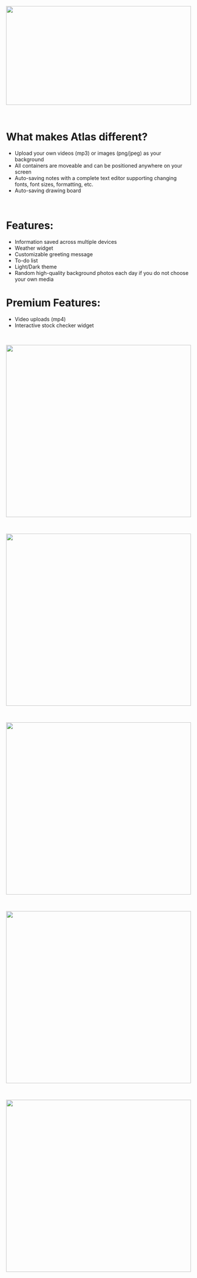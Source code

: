<div align="center">
  <img align="center" width="100%" height="270" src="https://i.imgur.com/fDDS8CO.png">
</div>

&nbsp;

# What makes Atlas different?

- Upload your own videos (mp3) or images (png/jpeg) as your background
- All containers are moveable and can be positioned anywhere on your screen
- Auto-saving notes with a complete text editor supporting changing fonts, font sizes, formatting, etc.
- Auto-saving drawing board

&nbsp;

# Features:

- Information saved across multiple devices
- Weather widget
- Customizable greeting message
- To-do list
- Light/Dark theme
- Random high-quality background photos each day if you do not choose your own media

# Premium Features:

- Video uploads (mp4)
- Interactive stock checker widget

&nbsp;

<div align="center">
  <img align="center" width="100%" height="470" src="https://i.imgur.com/dkKrTBu.png">
</div>

&nbsp;

<div align="center">
  <img align="center" width="100%" height="470" src="https://i.imgur.com/LQL88fJ.png">
</div>

&nbsp;

<div align="center">
  <img align="center" width="100%" height="470" src="https://i.imgur.com/6r7YElW.png">
</div>

&nbsp;

<div align="center">
  <img align="center" width="100%" height="470" src="https://i.imgur.com/jY8c7Lf.png">
</div>

&nbsp;

<div align="center">
  <img align="center" width="100%" height="470" src="https://i.imgur.com/XHUN3ny.png">
</div>
